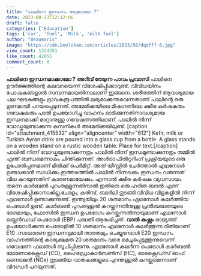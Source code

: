 ```yaml
---
title: "പാലിനെ ഇന്ധനം ആക്കാമോ ?"
date: 2023-08-23T12:12:06
draft: false
categories: ["Education"]
tags: ['car', 'fuel', 'Milk', 'milk fuel']
author: "Beaumaris"
image: "https://cdn.boolokam.com/articles/2023/08/dqdfff-6.jpg"
view_count: 1334351
like_count: 42055
comment_count: 0
---
```


**പാലിനെ ഇന്ധനമാക്കാമോ ?** **അറിവ് തേടുന്ന പാവം പ്രവാസി** പാലിനെ ഊര്‍ജ്ജത്തിന്റെ കലവറയെന്ന് വിശേഷിപ്പിക്കാറുണ്ട്. വിവിധയിനം പോഷകങ്ങളാല്‍ സമ്പന്നമായതിനാലാണ് ഇങ്ങനെ. ശരീരത്തിന് ആവശ്യമായ പല ഘടകങ്ങളും ദ്രാവകരൂപത്തില്‍ ലഭ്യമാക്കുന്നുവെന്നതാണ് പാലിന്റെ ഒരു ഗുണമായി പറയപ്പെടുന്നത്. അമേരിക്കയിലെ മിഷഗണിലെ ക്ഷീര കർഷകരും ഗവേഷകരും പാല്‍ ഉപയോഗിച്ചു വാഹനം ഓടിക്കുന്നതിനാവശ്യമായ ഇന്ധനമാക്കി മാറ്റാനുള്ള ഗവേഷണത്തിലാണ്. പാലില്‍ നിന്ന് വോഡ്കയുണ്ടാക്കുന്ന കമ്പനികള്‍ അമേരിക്കയിലുണ്ട്. [caption id="attachment_415532" align="aligncenter" width="612"] Kefir, milk or Turkish Ayran drink are poured into a glass cup from a bottle. A glass stands on a wooden stand on a rustic wooden table. Place for text.[/caption] പാലില്‍ നിന്ന് വോഡ്കയുണ്ടാക്കുന്നതും പാലില്‍ നിന്ന് ഇന്ധമുണ്ടാക്കുന്നതും തമ്മില്‍ എന്ത് ബന്ധമെന്നാകും ചിന്തിക്കുന്നത്. അള്‍ട്രാഫില്‍റ്ററിംഗ് പ്രക്രിയയുടെ ഒരു ഉപോല്‍പ്പന്നമാണ് മില്‍ക്ക് പെര്‍മീറ്റ്. അത് യീസ്റ്റില്‍ ചേര്‍ത്താല്‍ എഥനോള്‍ ഉണ്ടാക്കാന്‍ സാധിക്കും.ഇത്തരത്തില്‍ പാലില്‍ നിന്നടക്കം ഇന്ധനം വരുന്നത് വില കുറയുന്നതിന് കാരണമായേക്കും. എന്നാല്‍ ക്ഷീര കര്‍ഷക വ്യവസായം തന്നെ കാര്‍ബണ്‍ പുറംതള്ളുന്നതിനാല്‍ ഇതിനെ ഒരു ഹരിത ബദല്‍ എന്ന് വിശേഷിപ്പിക്കാനാകില്ല.ചോളം, കരിമ്പ്, ബാര്‍ലി തുടങ്ങി വിവിധ വിളകളില്‍ നിന്ന് എഥനോള്‍ ഉണ്ടാക്കുന്നുണ്ട്. ഇന്ത്യയിലും 20 ശതമാനം എഥനോള്‍ കലര്‍ത്തിയ പെട്രോള്‍ ഉണ്ട്. കാര്‍ബണ്‍ പുറംതള്ളല്‍ കുറയ്ക്കുന്നതിനുള്ള പ്രതിബദ്ധതയുടെ ഭാഗമായും, ഫോസില്‍ ഇന്ധന ഉപഭോഗം കുറയ്ക്കുന്നതിനായുമാണ് എഥനോള്‍ ബ്ലെന്‍ഡഡ് പെട്രോള്‍ (EBP) പദ്ധതി ആരംഭിച്ചത്. **വാൽ കഷ്ണം** രാജ്യത്ത് ഉപയോഗിക്കുന്ന പെട്രോളില്‍ 10 ശതമാനം എഥനോള്‍ കലര്‍ത്തുന്ന രീതിയാണ് E10 .സാധാരണ ഇന്ധനവുമായി താരതമ്യം ചെയ്യുമ്പോള്‍ E20 ഇന്ധനം വാഹനത്തിന്റെ കാര്യക്ഷമത 20 ശതമാനം വരെ മെച്ചപ്പെടുത്തുന്നുവെന്ന് ഗവേഷണ ഫലങ്ങള്‍ സൂചിപ്പിക്കുന്നു. എഥനോള്‍ കലര്‍ന്ന പെട്രോള്‍ കാര്‍ബണ്‍ മോണോക്സൈഡ് (CO), ഹൈഡ്രോകാര്‍ബണ്‍സ് (HC), ഓക്സൈഡ്സ് ഓഫ് നൈട്രജന്‍ (NOx) തുടങ്ങിയ വാതകങ്ങളുടെ പുറന്തള്ളല്‍ കുറയ്ക്കുമെന്നാണ് വിദഗ്ധർ പറയുന്നത്.
